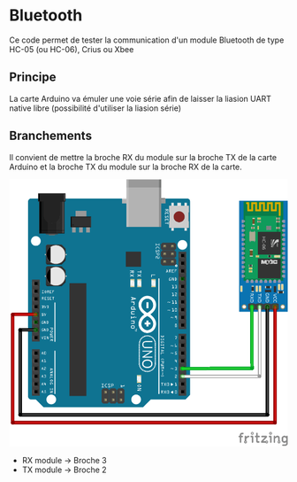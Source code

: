 # Bluetooth

Ce code permet de tester la communication d'un module Bluetooth de type HC-05 (ou HC-06), Crius ou Xbee

## Principe

La carte Arduino va émuler une voie série afin de laisser la liasion UART native libre (possibilité d'utiliser la liasion série)

## Branchements

Il convient de mettre la broche RX du module sur la broche TX de la carte Arduino et la broche TX du module sur la broche RX de la carte.

![HC-06](hc-06.png)

- RX module -> Broche 3
- TX module -> Broche 2